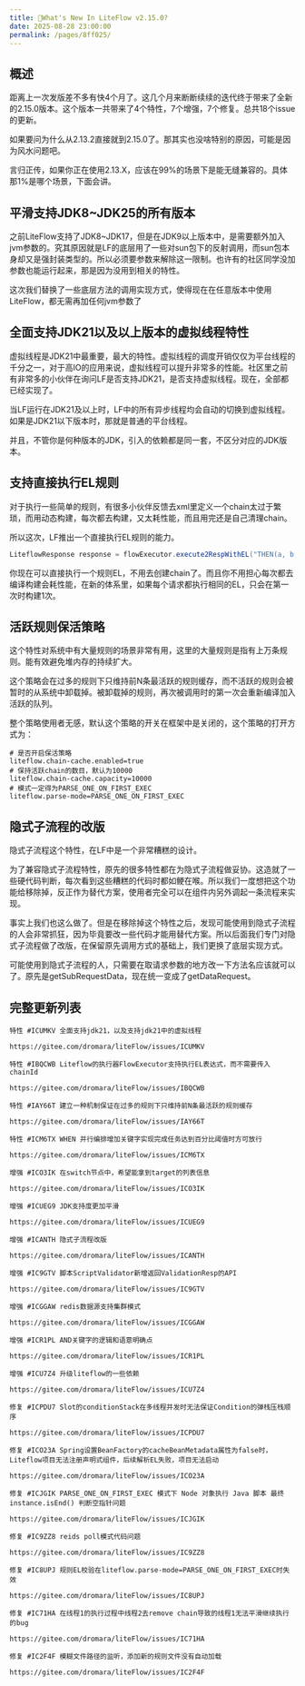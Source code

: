 ```yaml
---
title: 🌈What's New In LiteFlow v2.15.0?
date: 2025-08-28 23:00:00
permalink: /pages/8ff025/
---
```


## 概述

距离上一次发版差不多有快4个月了。这几个月来断断续续的迭代终于带来了全新的2.15.0版本。这个版本一共带来了4个特性，7个增强，7个修复。总共18个issue的更新。

如果要问为什么从2.13.2直接就到2.15.0了。那其实也没啥特别的原因，可能是因为风水问题吧。

言归正传，如果你正在使用2.13.X，应该在99%的场景下是能无缝兼容的。具体那1%是哪个场景，下面会讲。

## 平滑支持JDK8~JDK25的所有版本

之前LiteFlow支持了JDK8~JDK17，但是在JDK9以上版本中，是需要额外加入jvm参数的。究其原因就是LF的底层用了一些对sun包下的反射调用，而sun包本身却又是强封装类型的。所以必须要参数来解除这一限制。也许有的社区同学没加参数也能运行起来，那是因为没用到相关的特性。

这次我们替换了一些底层方法的调用实现方式，使得现在在任意版本中使用LiteFlow，都无需再加任何jvm参数了

## 全面支持JDK21以及以上版本的虚拟线程特性

虚拟线程是JDK21中最重要，最大的特性。虚拟线程的调度开销仅仅为平台线程的千分之一，对于高IO的应用来说，虚拟线程可以提升非常多的性能。社区里之前有非常多的小伙伴在询问LF是否支持JDK21，是否支持虚拟线程。现在，全部都已经实现了。

当LF运行在JDK21及以上时，LF中的所有异步线程均会自动的切换到虚拟线程。如果是JDK21以下版本时，那就是普通的平台线程。

并且，不管你是何种版本的JDK，引入的依赖都是同一套，不区分对应的JDK版本。

## 支持直接执行EL规则

对于执行一些简单的规则，有很多小伙伴反馈去xml里定义一个chain太过于繁琐，而用动态构建，每次都去构建，又太耗性能，而且用完还是自己清理chain。

所以这次，LF推出一个直接执行EL规则的能力。

```java
LiteflowResponse response = flowExecutor.execute2RespWithEL("THEN(a, b, c)", requestData, CustomContext.class);
```

你现在可以直接执行一个规则EL，不用去创建chain了。而且你不用担心每次都去编译构建会耗性能，在新的体系里，如果每个请求都执行相同的EL，只会在第一次时构建1次。

## 活跃规则保活策略

这个特性对系统中有大量规则的场景非常有用，这里的大量规则是指有上万条规则。能有效避免堆内存的持续扩大。

这个策略会在过多的规则下只维持前N条最活跃的规则缓存，而不活跃的规则会被暂时的从系统中卸载掉。被卸载掉的规则，再次被调用时的第一次会重新编译加入活跃的队列。

整个策略使用者无感，默认这个策略的开关在框架中是关闭的，这个策略的打开方式为：

```properties
# 是否开启保活策略
liteflow.chain-cache.enabled=true
# 保持活跃chain的数目，默认为10000
liteflow.chain-cache.capacity=10000
# 模式一定得为PARSE_ONE_ON_FIRST_EXEC
liteflow.parse-mode=PARSE_ONE_ON_FIRST_EXEC
```

## 隐式子流程的改版

隐式子流程这个特性，在LF中是一个非常糟糕的设计。

为了兼容隐式子流程特性，原先的很多特性都在为隐式子流程做妥协。这造就了一些硬代码判断，每次看到这些糟糕的代码时都如鲠在喉。所以我们一度想把这个功能给移除掉，反正作为替代方案，使用者完全可以在组件内另外调起一条流程来实现。

事实上我们也这么做了。但是在移除掉这个特性之后，发现可能使用到隐式子流程的人会非常抓狂，因为毕竟要改一些代码才能用替代方案。所以后面我们专门对隐式子流程做了改版，在保留原先调用方式的基础上，我们更换了底层实现方式。

可能使用到隐式子流程的人，只需要在取请求参数的地方改一下方法名应该就可以了。原先是getSubRequestData，现在统一变成了getDataRequest。

## 完整更新列表

```
特性 #ICUMKV 全面支持jdk21，以及支持jdk21中的虚拟线程

https://gitee.com/dromara/liteFlow/issues/ICUMKV

特性 #IBQCWB Liteflow的执行器FlowExecutor支持执行EL表达式，而不需要传入chainId

https://gitee.com/dromara/liteFlow/issues/IBQCWB

特性 #IAY66T 建立一种机制保证在过多的规则下只维持前N条最活跃的规则缓存

https://gitee.com/dromara/liteFlow/issues/IAY66T

特性 #ICM6TX WHEN 并行编排增加关键字实现完成任务达到百分比阈值时方可放行

https://gitee.com/dromara/liteFlow/issues/ICM6TX

增强 #ICO3IK 在switch节点中，希望能拿到target的列表信息

https://gitee.com/dromara/liteFlow/issues/ICO3IK

增强 #ICUEG9 JDK支持度更加平滑

https://gitee.com/dromara/liteFlow/issues/ICUEG9

增强 #ICANTH 隐式子流程改版

https://gitee.com/dromara/liteFlow/issues/ICANTH

增强 #IC9GTV 脚本ScriptValidator新增返回ValidationResp的API

https://gitee.com/dromara/liteFlow/issues/IC9GTV

增强 #ICGGAW redis数据源支持集群模式

https://gitee.com/dromara/liteFlow/issues/ICGGAW

增强 #ICR1PL AND关键字的逻辑和语意明确点

https://gitee.com/dromara/liteFlow/issues/ICR1PL

增强 #ICU7Z4 升级liteflow的一些依赖

https://gitee.com/dromara/liteFlow/issues/ICU7Z4

修复 #ICPDU7 Slot的conditionStack在多线程并发时无法保证Condition的弹栈压栈顺序

https://gitee.com/dromara/liteFlow/issues/ICPDU7

修复 #ICO23A Spring设置BeanFactory的cacheBeanMetadata属性为false时，Liteflow项目无法注册声明式组件，后续解析EL失败，项目无法启动

https://gitee.com/dromara/liteFlow/issues/ICO23A

修复 #ICJGIK PARSE_ONE_ON_FIRST_EXEC 模式下 Node 对象执行 Java 脚本 最终 instance.isEnd() 判断空指针问题

https://gitee.com/dromara/liteFlow/issues/ICJGIK

修复 #IC9ZZ8 reids poll模式代码问题

https://gitee.com/dromara/liteFlow/issues/IC9ZZ8

修复 #IC8UPJ 规则EL校验在liteflow.parse-mode=PARSE_ONE_ON_FIRST_EXEC时失效

https://gitee.com/dromara/liteFlow/issues/IC8UPJ

修复 #IC71HA 在线程1的执行过程中线程2去remove chain导致的线程1无法平滑继续执行的bug

https://gitee.com/dromara/liteFlow/issues/IC71HA

修复 #IC2F4F 模糊文件路径的监听，添加新的规则文件没有自动加载

https://gitee.com/dromara/liteFlow/issues/IC2F4F
```



